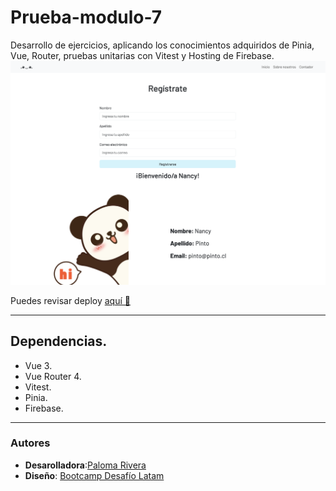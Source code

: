 # Prueba-modulo-7

Desarrollo de ejercicios, aplicando los conocimientos adquiridos de Pinia, Vue, Router, pruebas unitarias con Vitest y Hosting de Firebase.
![](/public/preview-prueba-modulo-7.png)

Puedes revisar deploy [aquí 🚀](https://prueba-modulo-7-d89ff.web.app/)

---

## Dependencias.

- Vue 3.
- Vue Router 4.
- Vitest.
- Pinia.
- Firebase.

---

### Autores

- **Desarolladora**:[Paloma Rivera](https://github.com/SingularPigeon)
- **Diseño**: [Bootcamp Desafío Latam](desafiolatam.com)
